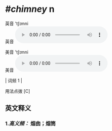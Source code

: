 # ***\#chimney*** n
英音 'tʃɪmni  
英音
<audio src="./media/chimney-B.aac" controls="controls"></audio>

美音 'tʃɪmni  
美音
<audio src="./media/chimney.aac" controls="controls"></audio>



| 词频 1 |  

用法点拨  [C]

英文释义
---
### 1.*高义频：* **烟囱；烟筒**  


